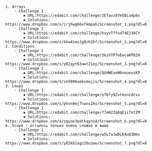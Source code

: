     1. Arrays 
        ◦ Challenge 1
            ▪ URL:https://edabit.com/challenge/3Efavz8YmSBia4p8s
            ▪ Solutions: https://www.dropbox.com/s/irjhwg66xfkmpah/Screenshot_1.png?dl=0
        ◦ Challenge 2
            ▪ URL:https://edabit.com/challenge/hxyvTffvdT4E238CY
            ▪ Solutions: https://www.dropbox.com/s/kkw4ims3g9ch2hf/Screenshot_2.png?dl=0
    2. Conditions 
        ◦ Challenge 1
            ▪ URL:https://edabit.com/challenge/3kzhTP7nEwcaKP82H
            ▪ Solutions: https://www.dropbox.com/s/y02qyt63awt2iey/Screenshot_3.png?dl=0
        ◦ Challenge 2
            ▪ URL:https://edabit.com/challenge/QGHWExeW6neueusKP
            ▪ Solutions: https://www.dropbox.com/s/ze5006aebsmojis/Screenshot_4.png?dl=0
    3. Loops 
        ◦ Challenge 1
            ▪ URL:https://edabit.com/challenge/oT6fy9Zvtmsnzdcvs
            ▪ Solutions: https://www.dropbox.com/s/phon0ej7nans2mi/Screenshot_5.png?dl=0
        ◦ Challenge 2
            ▪ URL:https://edabit.com/challenge/77eH2ZqXqEjifotZM
            ▪ Solutions: https://www.dropbox.com/s/zgyoe3edtkqyno4/Screenshot_6.png?dl=0
    4. Scope - осталось только очень сложно и выше
        ◦ Challenge 1
            ▪ URL:https://edabit.com/challenge/w5LTwJwDLK4uQ3Dmv
            ▪ Solutions: https://www.dropbox.com/s/y02kb1xgz26uzwo/Screenshot_7.png?dl=0







